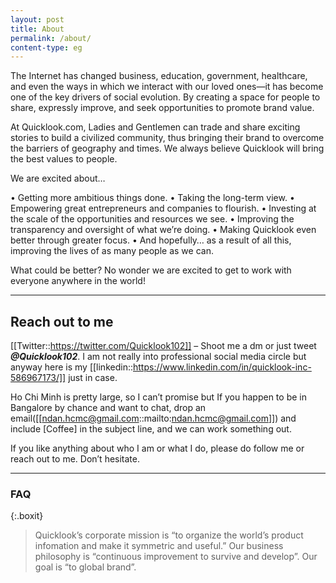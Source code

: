 ```yaml
---
layout: post
title: About
permalink: /about/
content-type: eg
---
```


The Internet has changed business, education, government, healthcare, and even the ways in which we interact with our loved ones—it has become one of the key drivers of social evolution. By creating a space for people to share, expressly improve, and seek opportunities to promote brand value.

At Quicklook.com, Ladies and Gentlemen can trade and share exciting stories to build a civilized community, thus bringing their brand to overcome the barriers of geography and times. We always believe Quicklook will bring the best values to people.

We are excited about…

 • Getting more ambitious things done.
 • Taking the long-term view.
 • Empowering great entrepreneurs and companies to flourish.
 • Investing at the scale of the opportunities and resources we see.
 • Improving the transparency and oversight of what we’re doing.
 • Making Quicklook even better through greater focus.
 • And hopefully… as a result of all this, improving the lives of as many people as we can.

What could be better? No wonder we are excited to get to work with everyone anywhere in the world!

---

## Reach out to me

[[Twitter::https://twitter.com/Quicklook102]] – Shoot me a dm or just tweet ***@Quicklook102***. I am not really into professional social media circle but anyway here is my [[linkedin::https://www.linkedin.com/in/quicklook-inc-586967173/]] just in case.
    
Ho Chi Minh is pretty large, so I can’t promise but If you happen to be in Bangalore by chance and want to chat, drop an email([[ndan.hcmc@gmail.com::mailto:ndan.hcmc@gmail.com]]) and include [Coffee] in the subject line, and we can work something out.

If you like anything about who I am or what I do, please do follow me or reach out to me. Don’t hesitate.

---

### FAQ

{:.boxit}
> Quicklook’s corporate mission is “to organize the world’s product infomation and make it symmetric and useful.” Our business philosophy is “continuous improvement to survive and develop”. Our goal is “to global brand”.

